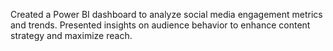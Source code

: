 Created a Power BI dashboard to analyze social media engagement metrics and trends. Presented insights on audience behavior to enhance content strategy and maximize reach.
